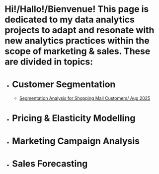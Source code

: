 # Hi!/Hallo!/Bienvenue! This page is dedicated to my data analytics projects to adapt and resonate with new analytics practices within the scope of marketing & sales. These are divided in topics:
* # Customer Segmentation
  - [Segmentation Analysis for Shopping Mall Customers/ Aug 2025](https://github.com/ABGokhan/my_pathway_to_marketing/blob/main/segmentation_analysis_mall_customers.ipynb)
* # Pricing & Elasticity Modelling
* # Marketing Campaign Analysis
* # Sales Forecasting
